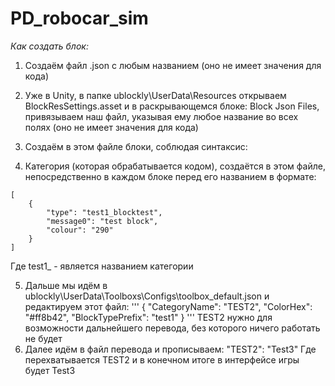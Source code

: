 # PD_robocar_sim

*Как создать блок:*
1. Создаём файл .json с любым названием (оно не имеет значения для кода)

2.  Уже в Unity, в папке ublockly\UserData\Resources открываем BlockResSettings.asset и в раскрывающемся блоке: Block Json Files, привязываем наш файл, указывая ему любое  название во всех полях (оно не имеет значения для кода)

3. Создаём в этом файле блоки, соблюдая синтаксис:

4. Категория (которая обрабатывается кодом), создаётся в этом файле, непосредственно в каждом блоке перед его названием в формате:
```
[
    {
        "type": "test1_blocktest",
        "message0": "test block",
        "colour": "290"
    }
]
```
Где test1_ - является названием категории

5. Дальше мы идём в ublockly\UserData\Toolboxs\Configs\toolbox_default.json и редактируем этот файл:
'''
{
               "CategoryName": "TEST2",
               "ColorHex": "#ff8b42",
               "BlockTypePrefix": "test1"
}
'''
TEST2 нужно для возможности дальнейшего перевода, без которого ничего работать не будет
6. Далее идём в файл перевода и прописываем:
"TEST2": "Test3"
Где перехватывается TEST2 и в конечном итоге в интерфейсе игры будет Test3